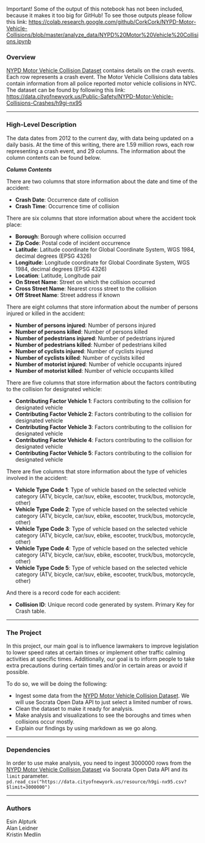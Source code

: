 Important! Some of the output of this notebook has not been included, because it makes it too big for GitHub! To see those outputs please follow this link: https://colab.research.google.com/github/CorkCork/NYPD-Motor-Vehicle-Collisions/blob/master/analyze_data/NYPD%20Motor%20Vehicle%20Collisions.ipynb

### Overview
[NYPD Motor Vehicle Collision Dataset](https://data.cityofnewyork.us/Public-Safety/NYPD-Motor-Vehicle-Collisions-Crashes/h9gi-nx95) contains details on the crash events. Each row represents a crash event. The Motor Vehicle Collisions data tables contain information from all police reported motor vehicle collisions in NYC. The dataset can be found by following this link: https://data.cityofnewyork.us/Public-Safety/NYPD-Motor-Vehicle-Collisions-Crashes/h9gi-nx95
***** 
### High-Level Description
The data dates from 2012 to the current day, with data being updated on a daily basis. At the time of this writing, there are 1.59 million rows, each row representing a crash event, and 29 columns. The information about the column contents can be found below.

***Column Contents***

There are two columns that store information about the date and time of the accident:
* **Crash Date**:  Occurrence date of collision
* **Crash Time**:  Occurrence time of collision

There are six columns that store information about where the accident took place:
* **Borough**:  Borough where collision occurred
* **Zip Code**:  Postal code of incident occurrence
* **Latitude**:  Latitude coordinate for Global Coordinate System, WGS 1984, decimal degrees (EPSG 4326)
* **Longitude**:  Longitude coordinate for Global Coordinate System, WGS 1984, decimal degrees (EPSG 4326)
* **Location**:  Latitude, Longitude pair
* **On Street Name**:  Street on which the collision occurred
* **Cross Street Name**:  Nearest cross street to the collision
* **Off Street Name**:  Street address if known

There are eight columns that store information about the number of persons injured or killed in the accident:
* **Number of persons injured**:  Number of persons injured
* **Number of persons killed**:  Number of persons killed
* **Number of pedestrians injured**:  Number of pedestrians injured
* **Number of pedestrians killed**:  Number of pedestrians killed
* **Number of cyclists injured**:  Number of cyclists injured
* **Number of cyclists killed**:  Number of cyclists killed
* **Number of motorist injured**:  Number of vehicle occupants injured
* **Number of motorist killed**:  Number of vehicle occupants killed

There are five columns that store information about the factors contributing to the collision for designated vehicle:
* **Contributing Factor Vehicle 1**:  Factors contributing to the collision for designated vehicle
* **Contributing Factor Vehicle 2**:  Factors contributing to the collision for designated vehicle
* **Contributing Factor Vehicle 3**:  Factors contributing to the collision for designated vehicle
* **Contributing Factor Vehicle 4**:  Factors contributing to the collision for designated vehicle
* **Contributing Factor Vehicle 5**:  Factors contributing to the collision for designated vehicle

There are five columns that store information about the type of vehicles involved in the accident:
* **Vehicle Type Code 1**:  Type of vehicle based on the selected vehicle category (ATV, bicycle, car/suv, ebike, escooter, truck/bus, motorcycle, other)
* **Vehicle Type Code 2**:  Type of vehicle based on the selected vehicle category (ATV, bicycle, car/suv, ebike, escooter, truck/bus, motorcycle, other)
* **Vehicle Type Code 3**:  Type of vehicle based on the selected vehicle category (ATV, bicycle, car/suv, ebike, escooter, truck/bus, motorcycle, other)
* **Vehicle Type Code 4**:  Type of vehicle based on the selected vehicle category (ATV, bicycle, car/suv, ebike, escooter, truck/bus, motorcycle, other)
* **Vehicle Type Code 5**:  Type of vehicle based on the selected vehicle category (ATV, bicycle, car/suv, ebike, escooter, truck/bus, motorcycle, other)

And there is a record code for each accident:
* **Collision ID**:  Unique record code generated by system. Primary Key for Crash table.
***** 
### The Project
In this project, our main goal is to influence lawmakers to improve legislation to lower speed rates at certain times or implement other traffic calming activities at specific times. Additionally, our goal is to inform people to take extra precautions during certain times and/or in certain areas or avoid if possible.

To do so, we will be doing the following:

* Ingest some data from the [NYPD Motor Vehicle Collision Dataset](https://data.cityofnewyork.us/Public-Safety/NYPD-Motor-Vehicle-Collisions-Crashes/h9gi-nx95). We will use Socrata Open Data API to just select a limited number of rows.
* Clean the dataset to make it ready for analysis.
* Make analysis and visualizations to see the boroughs and times when collisions occur mostly. 
* Explain our findings by using markdown as we go along.
*****
### Dependencies
In order to use make analysis, you need to ingest 3000000 rows from the [NYPD Motor Vehicle Collision Dataset](https://data.cityofnewyork.us/Public-Safety/NYPD-Motor-Vehicle-Collisions-Crashes/h9gi-nx95) via Socrata Open Data API and its `limit` parameter. 
`pd.read_csv("https://data.cityofnewyork.us/resource/h9gi-nx95.csv?$limit=3000000")` 
***** 
### Authors
Esin Alpturk<br/>
Alan Leidner<br/>
Kristin Medlin
